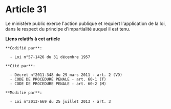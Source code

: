 # Article 31

Le ministère public exerce l'action publique et requiert l'application de la loi, dans le respect du principe d'impartialité
auquel il est tenu.

**Liens relatifs à cet article**

	**Codifié par**:

	  - Loi n°57-1426 du 31 décembre 1957

	**Cité par**:

	  - Décret n°2011-348 du 29 mars 2011 - art. 2 (VD)
	  - CODE DE PROCEDURE PENALE - art. 60-1 (T)
	  - CODE DE PROCEDURE PENALE - art. 60-2 (M)

	**Modifié par**:

	  - Loi n°2013-669 du 25 juillet 2013 - art. 3
